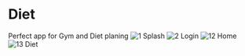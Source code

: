 # Diet
Perfect app for Gym and Diet planing 
![1 Splash](https://user-images.githubusercontent.com/121142465/222930128-009dbf35-1041-4bf3-9927-28446bfaf268.png)
![2 Login](https://user-images.githubusercontent.com/121142465/222930130-2866c3c2-418d-4253-bddb-5037f0ef6d1c.png)
![12 Home](https://user-images.githubusercontent.com/121142465/222930135-92dcba65-d820-4cc5-8315-d6c37cb45706.png)
![13 Diet](https://user-images.githubusercontent.com/121142465/222930139-2468f391-d7cf-482c-ba16-2b247d9e16f6.png)
